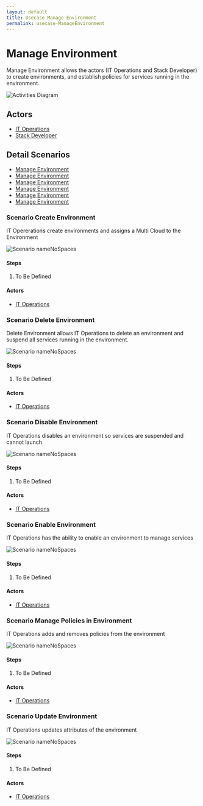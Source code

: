 ```yaml
---
layout: default
title: Usecase Manage Environment
permalink: usecase-ManageEnvironment
---
```


# Manage Environment

Manage Environment allows the actors (IT Operations and Stack Developer) to create environments, and establish policies for services running in the environment.

![Activities Diagram](./activities.svg)

## Actors

* [IT Operations](actor-itops)
* [Stack Developer](actor-stackdev)


## Detail Scenarios

* [Manage Environment](#scenario-CreateEnvironment)
* [Manage Environment](#scenario-DeleteEnvironment)
* [Manage Environment](#scenario-DisableEnvironment)
* [Manage Environment](#scenario-EnableEnvironment)
* [Manage Environment](#scenario-ManagePoliciesinEnvironment)
* [Manage Environment](#scenario-UpdateEnvironment)

  
### Scenario Create Environment

IT Opererations create environments and assigns a Multi Cloud to the Environment

![Scenario nameNoSpaces](./CreateEnvironment.svg)

#### Steps

1. To Be Defined


#### Actors

* [IT Operations](actor-itops)


### Scenario Delete Environment

Delete Environment allows IT Operations to delete an environment and suspend all services running in the environment.

![Scenario nameNoSpaces](./DeleteEnvironment.svg)

#### Steps

1. To Be Defined


#### Actors

* [IT Operations](actor-itops)


### Scenario Disable Environment

IT Operations disables an environment so services are suspended and cannot launch

![Scenario nameNoSpaces](./DisableEnvironment.svg)

#### Steps

1. To Be Defined


#### Actors

* [IT Operations](actor-itops)


### Scenario Enable Environment

IT Operations has the ability to enable an environment to manage services

![Scenario nameNoSpaces](./EnableEnvironment.svg)

#### Steps

1. To Be Defined


#### Actors

* [IT Operations](actor-itops)


### Scenario Manage Policies in Environment

IT Operations adds and removes policies from the environment

![Scenario nameNoSpaces](./ManagePoliciesinEnvironment.svg)

#### Steps

1. To Be Defined


#### Actors

* [IT Operations](actor-itops)


### Scenario Update Environment

IT Operations updates attributes of the environment

![Scenario nameNoSpaces](./UpdateEnvironment.svg)

#### Steps

1. To Be Defined


#### Actors

* [IT Operations](actor-itops)



